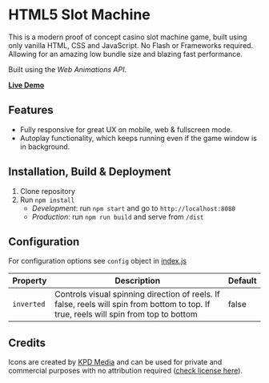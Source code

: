 # HTML5 Slot Machine
This is a modern proof of concept casino slot machine game, built using only vanilla HTML, CSS and JavaScript. 
No Flash or Frameworks required. Allowing for an amazing low bundle size and blazing fast performance.

Built using the *Web Animations API*.

**[Live Demo](https://johakr.github.io/html5-slot-machine/)**

## Features
* Fully responsive for great UX on mobile, web & fullscreen mode.
* Autoplay functionality, which keeps running even if the game window is in background.


## Installation, Build & Deployment
1) Clone repository
2) Run `npm install`
    - *Development*: run `npm start` and go to `http://localhost:8080`
    - *Production*: run `npm run build` and serve from `/dist`
    
## Configuration
For configuration options see `config` object in [index.js](https://github.com/johakr/html5-slot-machine/blob/master/src/js/index.js)

| Property | Description | Default |
| ------------- | ------------- | ------------- |
| `inverted`  | Controls visual spinning direction of reels. If false, reels will spin from bottom to top. If true, reels will spin from top to bottom | false |

## Credits
Icons are created by [KPD Media](https://dribbble.com/shots/3517520-Star-Wars) and can be used for private and commercial purposes with no attribution required ([check license here](https://iconstore.co/icons/10-star-wars-icons/)).
